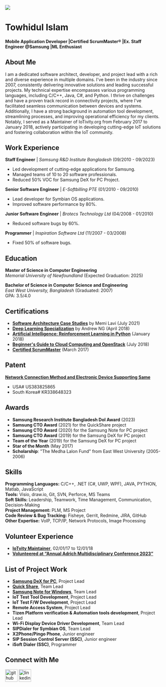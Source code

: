 ![](https://media.licdn.com/dms/image/v2/D4D16AQGpnzSZ4_vTDg/profile-displaybackgroundimage-shrink_350_1400/profile-displaybackgroundimage-shrink_350_1400/0/1698382820695?e=1732147200&v=beta&t=yFuuipIA2V5iduNg8Nzt2EC3eXi_VJ8WOTzkvXeg-5g)

# Towhidul Islam 

#### Mobile Application Developer |Certified ScrumMaster® |Ex. Staff Engineer @Samsung |ML Enthusiast

## About Me

I am a dedicated software architect, developer, and project lead with a rich and diverse experience in multiple domains. I've been in the industry since 2007, consistently delivering innovative solutions and leading successful projects. My technical expertise encompasses various programming languages, including C/C++, Java, C#, and Python. I thrive on challenges and have a proven track record in connectivity projects, where I've facilitated seamless communication between devices and systems. Additionally, I have a strong background in automation tool development, streamlining processes, and improving operational efficiency for my clients. Notably, I served as a Maintainer of IoTivity.org from February 2017 to January 2018, actively participating in developing cutting-edge IoT solutions and fostering collaboration within the IoT community.

## Work Experience

**Staff Engineer** | *Samsung R&D Institute Bangladesh* (09/2010 - 09/2023)  
- Led development of cutting-edge applications for Samsung.  
- Managed teams of 10 to 20 software professionals.  
- Reduced 50% VOC for Samsung DeX for PC Project.  

**Senior Software Engineer** | *E-Softbilling PTE* (01/2010 - 09/2010)  
- Lead developer for Symbian OS applications.  
- Improved software performance by 80%.

**Junior Software Engineer** | *Brotecs Technology Ltd* (04/2008 - 01/2010)  
- Reduced software bugs by 60%.

**Programmer** | *Inspiration Software Ltd* (11/2007 - 03/2008)  
- Fixed 50% of software bugs.

## Education

**Master of Science in Computer Engineering**  
*Memorial University of Newfoundland* (Expected Graduation: 2025)  

**Bachelor of Science in Computer Science and Engineering**  
*East West University, Bangladesh* (Graduated: 2007)  
GPA: 3.5/4.0

## Certifications

- **[Software Architecture Case Studies](http://ude.my/UC-3112098b-41eb-4bd8-858b-1ae51149bc47)** by Memi Lavi (July 2021)
- **[Deep Learning Specialization](https://www.coursera.org/account/accomplishments/specialization/B79FD23JZ7LY)** by Andrew NG (April 2018)  
- **[Artificial Intelligence: Reinforcement Learning in Python](http://ude.my/UC-DP98C2VP)** (January 2018)
- **[Beginner's Guide to Cloud Computing and OpenStack](http://ude.my/UC-E7HQ032D)** (July 2018)  
- **[Certified ScrumMaster](http://bcert.me/svlathwzp)** (March 2017)    
  
## Patent

**[Network Connection Method and Electronic Device Supporting Same](https://patentscope.wipo.int/search/en/detail.jsf?docId=KR338648323&_fid=US383825865)**
- USA# US383825865
- South Korea# KR338648323
   
## Awards

- **Samsung Research Institute Bangladesh DoI Award** (2023)  
- **Samsung CTO Award** (2021) for the QuickShare project  
- **Samsung CTO Award** (2020) for the Samsung Note for PC project  
- **Samsung CTO Award** (2019) for the Samsung DeX for PC project  
- **Team of the Year** (2019) for the Samsung DeX for PC project  
- **Star of the Month** (May 2017)  
- **Scholarship**: "The Medha Lalon Fund" from East West University (2005-2006) 

## Skills

**Programming Languages:** C/C++, .NET (C#, UWP, WPF), JAVA, PYTHON, Matlab, JavaScript  
**Tools:** Visio, draw.io, Git, SVN, Perforce, MS Teams  
**Soft Skills:** Leadership, Teamwork, Time Management, Communication, Decision-Making  
**Project Management:** PLM, MS Project  
**Code Review & Bug Tracking:** Fisheye, Gerrit, Redmine, JIRA, GitHub  
**Other Expertise:** VoIP, TCP/IP, Network Protocols, Image Processing 

## Volunteer Experience

- **[IoTvity Maintainer](http://iotivity.org/)**, 02/01/17 to 12/01/18
- **[Volunteered at “Annual Adrich Multidisciplinary Conference 2023”](https://www.gsumun.ca/aldrich-conference)**

## List of Project Work

- **[Samsung DeX for PC](https://www.samsung.com/us/apps/dex/)**, Project Lead
- **[Quick Share](https://apps.microsoft.com/store/detail/quickshare/9PCTGDFXVZLJ?hl=en-us&gl=us)**, Team Lead 
- **[Samsung Note for Windows](https://apps.microsoft.com/store/detail/samsung-notes/9NBLGGH43VHV?hl=en-nz&gl=nz)**, Team Lead 
- **IoT Test Tool Development**, Project Lead 
- **IoT Test F/W Development**, Project Lead 
- **Remote Access System**, Project Lead 
- **Tizen Platform verification & Automation tools development**, Project Lead
- **Wi-Fi Display Device Driver Development**, Team Lead 
- **SIPDialer for Symbian OS**, Team Lead 
- **X2Phone/Pingo Phone**, Junior engineer
- **SIP Session Control Server (SSC)**, Junior engineer
- **iSoft Dialer (SSC)**, Programmer
    
## Connect with Me

[<img src='https://cdn.jsdelivr.net/npm/simple-icons@3.0.1/icons/github.svg' alt='github' height='40'>](https://github.com/towhid-mun)  [<img src='https://cdn.jsdelivr.net/npm/simple-icons@3.0.1/icons/linkedin.svg' alt='linkedin' height='40'>](https://www.linkedin.com/in/towhid-islam/)  

